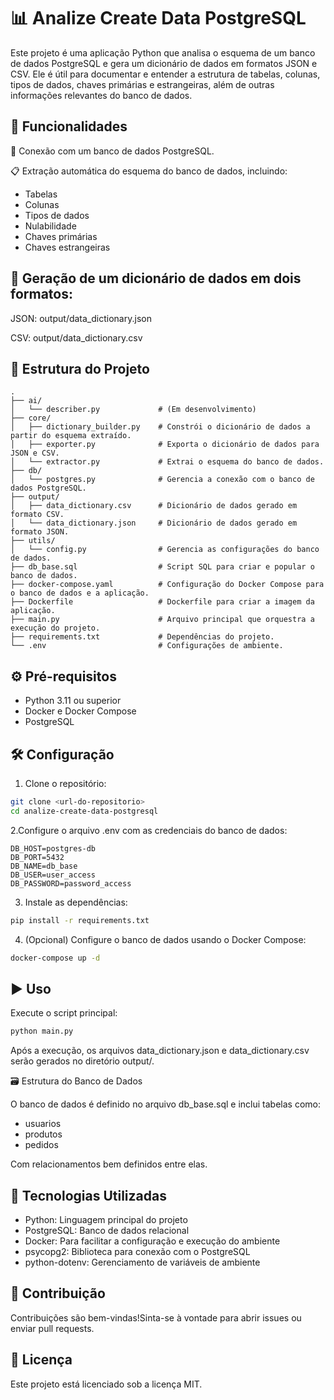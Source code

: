 # 📊 Analize Create Data PostgreSQL

Este projeto é uma aplicação Python que analisa o esquema de um banco de dados PostgreSQL e gera um dicionário de dados em formatos JSON e CSV. Ele é útil para documentar e entender a estrutura de tabelas, colunas, tipos de dados, chaves primárias e estrangeiras, além de outras informações relevantes do banco de dados.


## 🚀 Funcionalidades

🔌 Conexão com um banco de dados PostgreSQL.

📋 Extração automática do esquema do banco de dados, incluindo:

- Tabelas
- Colunas
- Tipos de dados
- Nulabilidade
- Chaves primárias
- Chaves estrangeiras


## 🧾 Geração de um dicionário de dados em dois formatos:

JSON: output/data_dictionary.json

CSV: output/data_dictionary.csv


## 📁 Estrutura do Projeto
```text
.
├── ai/
│   └── describer.py             # (Em desenvolvimento)
├── core/
│   ├── dictionary_builder.py    # Constrói o dicionário de dados a partir do esquema extraído.
│   ├── exporter.py              # Exporta o dicionário de dados para JSON e CSV.
│   └── extractor.py             # Extrai o esquema do banco de dados.
├── db/
│   └── postgres.py              # Gerencia a conexão com o banco de dados PostgreSQL.
├── output/
│   ├── data_dictionary.csv      # Dicionário de dados gerado em formato CSV.
│   └── data_dictionary.json     # Dicionário de dados gerado em formato JSON.
├── utils/
│   └── config.py                # Gerencia as configurações do banco de dados.
├── db_base.sql                  # Script SQL para criar e popular o banco de dados.
├── docker-compose.yaml          # Configuração do Docker Compose para o banco de dados e a aplicação.
├── Dockerfile                   # Dockerfile para criar a imagem da aplicação.
├── main.py                      # Arquivo principal que orquestra a execução do projeto.
├── requirements.txt             # Dependências do projeto.
└── .env                         # Configurações de ambiente.
```

## ⚙️ Pré-requisitos

- Python 3.11 ou superior
- Docker e Docker Compose
- PostgreSQL


## 🛠️ Configuração

1. Clone o repositório:
```bash
git clone <url-do-repositorio>
cd analize-create-data-postgresql
```

2.Configure o arquivo .env com as credenciais do banco de dados:

``` .env
DB_HOST=postgres-db
DB_PORT=5432
DB_NAME=db_base
DB_USER=user_access
DB_PASSWORD=password_access
``` 

3. Instale as dependências:

```bash
pip install -r requirements.txt
```

4. (Opcional) Configure o banco de dados usando o Docker Compose:

```bash
docker-compose up -d
```

## ▶️ Uso

Execute o script principal:
```bash
python main.py
```

Após a execução, os arquivos data_dictionary.json e data_dictionary.csv serão gerados no diretório output/.


🗃️ Estrutura do Banco de Dados

O banco de dados é definido no arquivo db_base.sql e inclui tabelas como:

- usuarios
- produtos
- pedidos

Com relacionamentos bem definidos entre elas.


## 🧰 Tecnologias Utilizadas

- Python: Linguagem principal do projeto
- PostgreSQL: Banco de dados relacional
- Docker: Para facilitar a configuração e execução do ambiente
- psycopg2: Biblioteca para conexão com o PostgreSQL
- python-dotenv: Gerenciamento de variáveis de ambiente


## 🤝 Contribuição

Contribuições são bem-vindas!Sinta-se à vontade para abrir issues ou enviar pull requests.


## 📄 Licença

Este projeto está licenciado sob a licença MIT.

